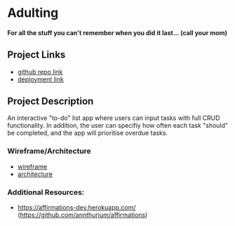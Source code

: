 # Adulting
#### For all the stuff you can't remember when you did it last... (call your mom)

## Project Links

- [github repo link](https://github.com/scwdev/adulting-frontend)
- [deployment link](url)

## Project Description
An interactive "to-do" list app where users can input tasks with full CRUD functionality. In addition, the user can specifiy how often each task "should" be completed, and the app will prioritise overdue tasks.

### Wireframe/Architecture

- [wireframe](https://app.moqups.com/UibAumEbX3/view/page/ad64222d5)
- [architecture](https://app.moqups.com/JZARfVe4Tx/view/page/ad64222d5)

### Additional Resources:
- https://affirmations-dev.herokuapp.com/ (https://github.com/annthurium/affirmations)
